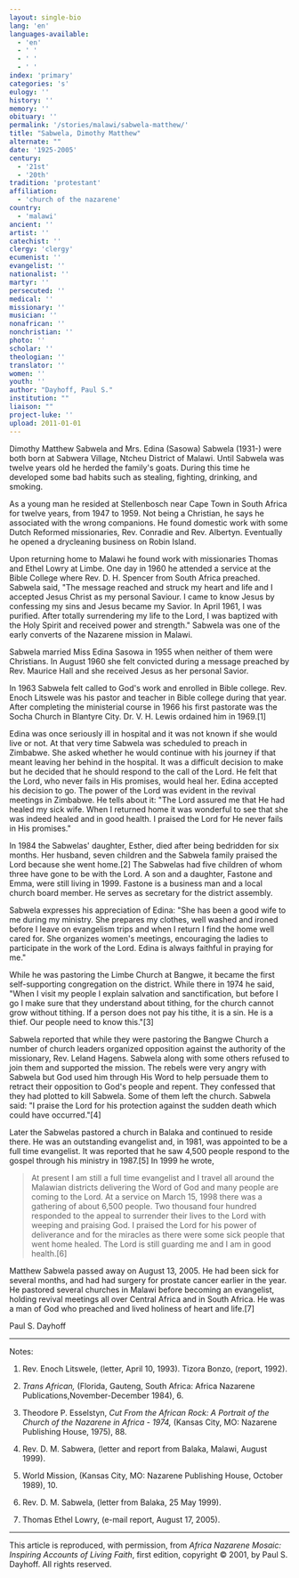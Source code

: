 ```yaml
---
layout: single-bio
lang: 'en'
languages-available:
  - 'en'
  - ' '
  - ' '
  - ' '
index: 'primary'
categories: 's'
eulogy: ''
history: ''
memory: ''
obituary: ''
permalink: '/stories/malawi/sabwela-matthew/'
title: "Sabwela, Dimothy Matthew"
alternate: ""
date: '1925-2005'
century:
  - '21st'
  - '20th'
tradition: 'protestant'
affiliation:
  - 'church of the nazarene'
country:
  - 'malawi'
ancient: ''
artist: ''
catechist: ''
clergy: 'clergy'
ecumenist: ''
evangelist: ''
nationalist: ''
martyr: ''
persecuted: ''
medical: ''
missionary: ''
musician: ''
nonafrican: ''
nonchristian: ''
photo: ''
scholar: ''
theologian: ''
translator: ''
women: ''
youth: ''
author: "Dayhoff, Paul S."
institution: ""
liaison: ""
project-luke: ''
upload: 2011-01-01
---
```




Dimothy Matthew Sabwela and Mrs. Edina (Sasowa) Sabwela (1931-) were both born at Sabwera Village, Ntcheu District of  Malawi.  Until Sabwela was twelve years old he herded the family's goats. During this time he developed some bad habits such as stealing, fighting, drinking, and smoking.

As a young man he resided at Stellenbosch near Cape Town in South Africa for twelve years, from 1947 to 1959. Not being a Christian, he says he associated with the wrong companions. He found domestic work with some Dutch Reformed missionaries, Rev. Conradie and Rev. Albertyn.  Eventually he opened a drycleaning business on Robin Island.

Upon returning home to Malawi he found work with missionaries Thomas and Ethel Lowry at Limbe.  One day in 1960 he attended a service at the Bible College where Rev. D. H. Spencer from South Africa preached.  Sabwela said, "The message reached and struck my heart and life and I accepted Jesus Christ as my personal Saviour. I came to know Jesus by confessing my sins and Jesus became my Savior. In April 1961, I was purified. After totally surrendering my life to the Lord, I was baptized with the Holy Spirit and received power and strength."  Sabwela was one of the early converts of the Nazarene mission in Malawi.

Sabwela married Miss Edina Sasowa in 1955 when neither of them were Christians.  In August 1960 she felt convicted during a message preached by Rev. Maurice Hall and she received Jesus as her personal Savior.

In 1963 Sabwela felt called to God's work and enrolled in  Bible college. Rev. Enoch Litswele was his pastor and teacher in Bible college during that year. After completing the ministerial course in 1966 his first pastorate  was the Socha Church in Blantyre City.  Dr. V. H. Lewis ordained him in 1969.[1]

Edina was once seriously ill in hospital and it was not known if she would live or not.  At that very time Sabwela was scheduled to preach in Zimbabwe. She asked whether he would continue with his journey if that meant leaving her behind in the hospital.  It was a difficult decision to make but he decided that he should respond to the call of the Lord.  He felt that the Lord, who never fails in His promises, would heal her. Edina accepted his decision to go.  The power of the Lord was evident in the revival meetings in Zimbabwe.  He tells about it: "The Lord assured me that He had healed my sick wife. When I returned home it was wonderful to see that she was indeed healed and in good health.  I praised the Lord for He never fails in His promises."

In 1984 the Sabwelas' daughter, Esther, died after being bedridden for six months.  Her husband, seven children and the Sabwela family praised the Lord because she went home.[2]  The Sabwelas had five children of whom three have gone to be with the Lord.  A son and a daughter, Fastone and Emma, were still living in 1999.  Fastone is a business man and a local church board member.  He serves as secretary for the district assembly.

Sabwela expresses his appreciation of Edina: "She has been a good wife to me during my ministry.  She prepares my clothes, well washed and ironed before I leave on evangelism trips and when I return I find the home well cared for.  She organizes women's meetings, encouraging the ladies to participate in the work of the Lord.  Edina is always faithful in praying for me."

While he was pastoring the Limbe Church at Bangwe, it became the first self-supporting congregation on the district.  While there in 1974 he said, "When I visit my people I explain salvation and sanctification, but before I go I make sure that they understand about tithing, for the church cannot grow without tithing.  If a person does not pay his tithe, it is a sin. He is a thief.  Our people need to know this."[3]

Sabwela reported that while they were pastoring the Bangwe Church a number of church leaders organized opposition against the authority of the missionary, Rev. Leland Hagens. Sabwela along with some others refused to join them and supported the mission. The rebels were very angry with Sabwela but God used him through His Word to help persuade them to retract their opposition to God's people and repent. They confessed that they had plotted to kill Sabwela. Some of them left the church.  Sabwela said: "I praise the Lord for his protection against the sudden death which could have occurred."[4]

Later the Sabwelas pastored a church in Balaka and continued to reside there. He was an outstanding evangelist and, in 1981, was appointed to be a full time evangelist.  It was reported that he saw 4,500 people respond to the gospel through his ministry in 1987.[5] In 1999 he wrote,

> At present I am still a full time evangelist and I travel all around the Malawian districts delivering the Word of God and many people are coming to the Lord. At a service on March 15, 1998 there was a gathering of about 6,500 people.  Two thousand four hundred responded to the appeal to surrender their lives to the Lord with weeping and praising God.  I praised the Lord for his power of deliverance and for the miracles as there were some sick people that went home healed.  The Lord is still guarding me and I am in good health.[6]

Matthew Sabwela passed away on August 13, 2005.  He had been sick for several months, and had had surgery for prostate cancer earlier in the year.  He pastored several churches in Malawi before becoming an evangelist, holding revival meetings all over Central Africa and  in South Africa.  He was a man of God who preached and lived holiness of heart and life.[7]

Paul S. Dayhoff

---

Notes:

1.   Rev. Enoch Litswele, (letter, April 10, 1993).  Tizora Bonzo, (report, 1992).

2. *Trans African,* (Florida, Gauteng, South Africa: Africa Nazarene Publications,November-December 1984), 6.

3. Theodore P. Esselstyn, *Cut From the African Rock: A Portrait of the Church of the Nazarene in Africa - 1974,* (Kansas City, MO: Nazarene Publishing House, 1975), 88.

4. Rev. D. M. Sabwera, (letter and report from Balaka, Malawi, August 1999).

5. World Mission, (Kansas City, MO: Nazarene Publishing House, October 1989), 10.

6. Rev. D. M. Sabwela, (letter from Balaka, 25 May 1999).

7. Thomas  Ethel Lowry, (e-mail report, August 17, 2005).

---

This article is reproduced, with permission, from *Africa Nazarene Mosaic: Inspiring Accounts of Living Faith*, first edition, copyright &copy; 2001, by Paul S. Dayhoff.  All rights reserved.
